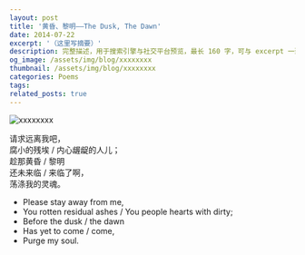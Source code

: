 ```yaml
---
layout: post
title: '黄昏、黎明——The Dusk, The Dawn'
date: 2014-07-22
excerpt: '（这里写摘要）'
description: 完整描述，用于搜索引擎与社交平台预览，最长 160 字，可与 excerpt 一致
og_image: /assets/img/blog/xxxxxxxx
thumbnail: /assets/img/blog/xxxxxxxx
categories: Poems
tags: 
related_posts: true
---
```


<img src="/assets/img/blog/xxxxxxxx" alt="xxxxxxxx">

请求远离我吧，  
腐小的残埃 / 内心龌龊的人儿；  
趁那黄昏 / 黎明  
还未来临 / 来临了啊，  
荡涤我的灵魂。

- Please stay away from me,
- You rotten residual ashes / You people hearts with dirty;
- Before the dusk / the dawn
- Has yet to come / come,
- Purge my soul.
